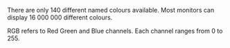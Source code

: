 
There are only 140 different named colours available.
Most monitors can display 16 000 000 different colours.

RGB refers to Red Green and Blue channels. Each channel ranges from 0 to 255.
